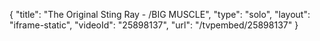 {
    "title": "The Original Sting Ray - \/BIG MUSCLE",
    "type": "solo",
    "layout": "iframe-static",
    "videoId": "25898137",
    "url": "\/tvpembed\/25898137"
}